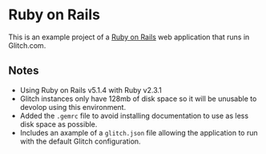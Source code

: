 # Ruby on Rails

This is an example project of a [Ruby on Rails](http://rubyonrails.org) web application that runs in Glitch.com.

## Notes
- Using Ruby on Rails v5.1.4 with Ruby v2.3.1 
- Glitch instances only have 128mb of disk space so it will be unusable to devolop using this environment.
- Added the `.gemrc` file to avoid installing documentation to use as less disk space as possible.
- Includes an axample of a `glitch.json` file allowing the application to run with the default Glitch configuration.